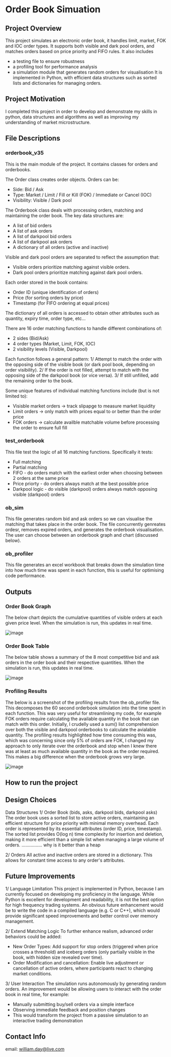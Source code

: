 # **Order Book Simuation**

## **Project Overview**
This project simulates an electronic order book, it handles limit, market, FOK and IOC order types. It supports both visible and dark pool orders, and matches orders based on price priority and FIFO rules. It also includes
- a testing file to ensure robustness
- a profiling tool for performance analysis
- a simulation module that generates random orders for visualisation
It is implemented in Python, with efficient data structures such as sorted lists and dictionaries for managing orders.

## **Project Motivation**
I completed this project in order to develop and demonstrate my skills in python, data structures and algorithms as well as improving my understanding of market microstructure.

## **File Descriptions**
### **orderbook_v35**
This is the main module of the project. It contains classes for orders and orderbooks. 

The Order class creates order objects. Orders can be:
- Side: Bid / Ask
- Type: Market / Limit / Fill or Kill (FOK) / Immediate or Cancel (IOC)
- Visibility: Visible / Dark pool

The Orderbook class deals with processing orders, matching and maintaining the order book. 
The key data structures are:
- A list of bid orders
- A list of ask orders
- A list of darkpool bid orders
- A list of darkpool ask orders
- A dictionary of all orders (active and inactive)

Visible and dark pool orders are separated to reflect the assumption that:
- Visible orders prioritize matching against visible orders.
- Dark pool orders prioritize matching against dark pool orders.

Each order stored in the book contains:
- Order ID (unique identification of orders)
- Price (for sorting orders by price)
- Timestamp (for FIFO ordering at equal prices)
        
The dictionary of all orders is accessed to obtain other attributes such as quantity, expiry time, order type, etc...
      
There are 16 order matching functions to handle different combinations of:
- 2 sides (Bid/Ask)
- 4 order types (Market, Limit, FOK, IOC)
- 2 visibility levels (Visible, Darkpool)

Each function follows a general pattern:
1/ Attempt to match the order with the opposing side of the visible book (or dark pool book, depending on order visibility).
2/ If the order is not filled, attempt to match with the opposing side of the darkpool book (or vice versa).
3/ If still unfilled, add the remaining order to the book.

Some unique features of individual matching functions include (but is not limited to):
- Visisble market orders -> track slipapge to measure market liquidity
- Limit orders -> only match with prices equal to or better than the order price
- FOK orders -> calculate availble matchable volume before processing the order to ensure full fill

### **test_orderbook**
This file test the logic of all 16 matching functions. Specifically it tests:
- Full matching
- Partial matching
- FIFO - do orders match with the earliest order when choosing between 2 orders at the same price
- Price priorty - do orders always match at the best possible price
- Darkpool logic - do visible (darkpool) orders always match opposing visible (darkpool) orders

### **ob_sim**
This file generates random bid and ask orders so we can visualise the matching that takes place in the order book. The file concurrently genreates ordesr, removes expired orders, and generates the orderbook visualisation. The user can choose between an orderbook graph and chart (discussed below).

### **ob_profiler**
This file generates an excel workbook that breaks down the simulation time into how much time was spent in each function, this is useful for optimising code performance.



## **Outputs**

### **Order Book Graph**
The below chart depicts the cumulative quantities of visible orders at each given price level. When the simulation is run, this updates in real time.

![image](https://github.com/user-attachments/assets/a47bf610-43f6-4efb-a2f6-02fe93ab04fd)


### **Order Book Table**

The below table shows a summary of the 8 most competitive bid and ask orders in the order book and their respective quantities. When the simulation is run, this updates in real time.

![image](https://github.com/user-attachments/assets/cef939f2-c233-462a-83d3-563a7ae0f901)


### **Profiling Results**
The below is a screenshot of the profiling results from the ob_profiler file. This decomposes the 60 second orderbook simulation into the time spent in each function. 
This was very useful for streamlining my code, for example FOK orders require calculating the available quantity in the book that can match with this order. Initially, I crudelly used a sum() list comprehension over both the visible and darkpool orderbooks to calculate the avialable quantity. The profiling results highlighted how time consuming this was, which was concerning since only 5% of orders are FOK, I changed my approach to only iterate over the orderbook and stop when I knew there was at least as much available quantity in the book as the order required. This makes a big difference when the orderbook grows very large.


![image](https://github.com/user-attachments/assets/11a31476-8231-4fe6-808b-18d373525a60)


## **How to run the project**

## **Design Choices**
Data Structures
1/ Order Book (bids, asks, darkpool bids, darkpool asks)
The order book uses a sorted list to store active orders, maintaining an efficient structure for price priority with minimal memory overhead. Each order is represented by its essential attributes (order ID, price, timestamp). The sorted list provides O(log n) time complexity for insertion and deletion, making it more efficient than a simple list when managing a large volume of orders.
................ why is it better than a heap

2/ Orders
All active and inactive orders are stored in a dictionary. This allows for constant time access to any order's attributes.


## **Future Improvements**
1/ Language Limitation
This project is implemented in Python, because I am currently focused on developing my proficiency in the language. While Python is excellent for development and readability, it is not the best option for high frequency trading systems. An obvious future enhancement would be to write the code in a compiled language (e.g. C or C++), which would provide significant speed improvements and better control over memory management.

2/ Extend Matching Logic
To further enhance realism, advanced order behaviors could be added:
- New Order Types: Add support for stop orders (triggered when price crosses a threshold) and iceberg orders (only partially visible in the book, with hidden size revealed over time). 
- Order Modification and cancellation: Enable live adjustment or cancellation of active orders, where participants react to changing market conditions.


3/ User Interaction
The simulation runs autonomously by generating random orders. An improvement would be allowing users to interact with the order book in real time, for example:
- Manually submitting buy/sell orders via a simple interface
- Observing immediate feedback and position changes
- This would transform the project from a passive simulation to an interactive trading demonstration

## **Contact Info**
email: william.day@live.com
